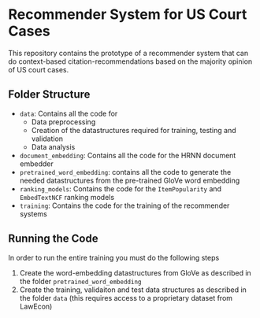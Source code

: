 # Recommender System for US Court Cases

This repository contains the prototype of a recommender system that can do
context-based citation-recommendations based on the majority opinion of
US court cases.

## Folder Structure

- `data`: Contains  all the code for 
  - Data preprocessing
  - Creation of the datastructures required for training, testing and 
validation
  - Data analysis
- `document_embedding`: Contains all the code for the HRNN document embedder
- `pretrained_word_embedding`: contains all the code to generate the needed
datastructures from the pre-trained GloVe word embedding
- `ranking_models`: Contains the code for the `ItemPopularity` and 
`EmbedTextNCF` ranking models
- `training`: Contains the code for the training of the recommender systems

## Running the Code

In order to run the entire training you must do the following steps

1) Create the word-embedding datastructures from GloVe as described in the
folder `pretrained_word_embedding`
2) Create the training, validaiton and test data structures as described in
the folder `data` (this requires access to a proprietary dataset from LawEcon)